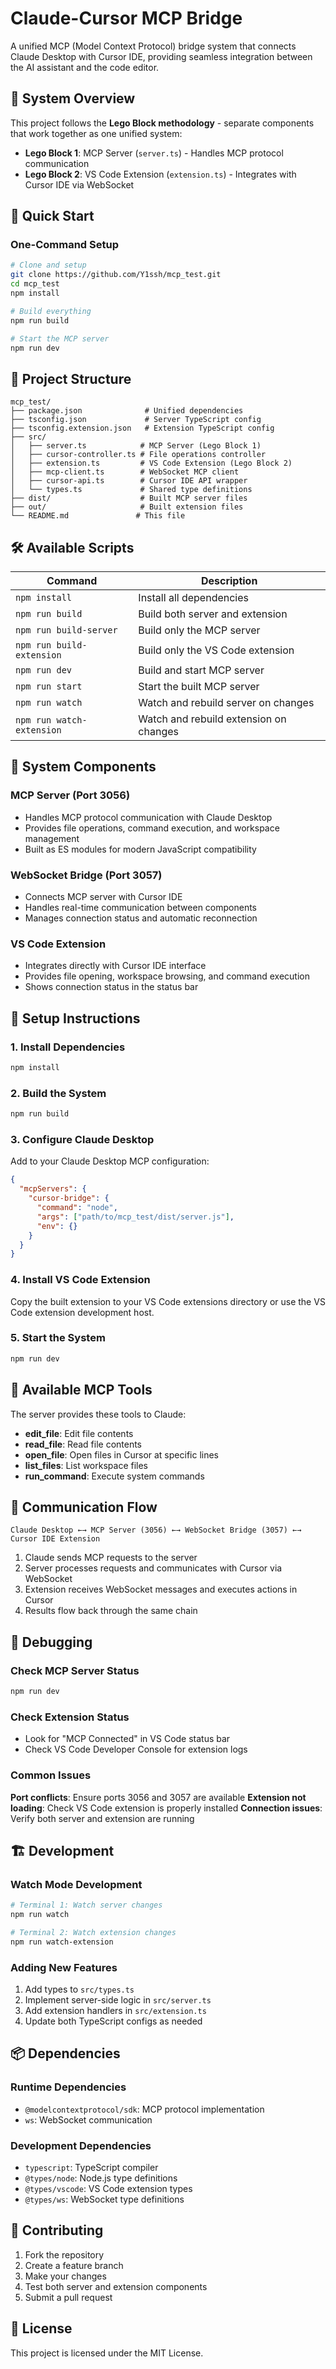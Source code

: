 # Claude-Cursor MCP Bridge

A unified MCP (Model Context Protocol) bridge system that connects Claude Desktop with Cursor IDE, providing seamless integration between the AI assistant and the code editor.

## 🎯 System Overview

This project follows the **Lego Block methodology** - separate components that work together as one unified system:

- **Lego Block 1**: MCP Server (`server.ts`) - Handles MCP protocol communication
- **Lego Block 2**: VS Code Extension (`extension.ts`) - Integrates with Cursor IDE via WebSocket

## 🚀 Quick Start

### One-Command Setup

```bash
# Clone and setup
git clone https://github.com/Y1ssh/mcp_test.git
cd mcp_test
npm install

# Build everything
npm run build

# Start the MCP server
npm run dev
```

## 📁 Project Structure

```
mcp_test/
├── package.json              # Unified dependencies
├── tsconfig.json             # Server TypeScript config
├── tsconfig.extension.json   # Extension TypeScript config
├── src/
│   ├── server.ts            # MCP Server (Lego Block 1)
│   ├── cursor-controller.ts # File operations controller
│   ├── extension.ts         # VS Code Extension (Lego Block 2)
│   ├── mcp-client.ts        # WebSocket MCP client
│   ├── cursor-api.ts        # Cursor IDE API wrapper
│   └── types.ts             # Shared type definitions
├── dist/                    # Built MCP server files
├── out/                     # Built extension files
└── README.md               # This file
```

## 🛠 Available Scripts

| Command | Description |
|---------|-------------|
| `npm install` | Install all dependencies |
| `npm run build` | Build both server and extension |
| `npm run build-server` | Build only the MCP server |
| `npm run build-extension` | Build only the VS Code extension |
| `npm run dev` | Build and start MCP server |
| `npm run start` | Start the built MCP server |
| `npm run watch` | Watch and rebuild server on changes |
| `npm run watch-extension` | Watch and rebuild extension on changes |

## 🔧 System Components

### MCP Server (Port 3056)
- Handles MCP protocol communication with Claude Desktop
- Provides file operations, command execution, and workspace management
- Built as ES modules for modern JavaScript compatibility

### WebSocket Bridge (Port 3057)
- Connects MCP server with Cursor IDE
- Handles real-time communication between components
- Manages connection status and automatic reconnection

### VS Code Extension
- Integrates directly with Cursor IDE interface
- Provides file opening, workspace browsing, and command execution
- Shows connection status in the status bar

## 🚀 Setup Instructions

### 1. Install Dependencies
```bash
npm install
```

### 2. Build the System
```bash
npm run build
```

### 3. Configure Claude Desktop

Add to your Claude Desktop MCP configuration:
```json
{
  "mcpServers": {
    "cursor-bridge": {
      "command": "node",
      "args": ["path/to/mcp_test/dist/server.js"],
      "env": {}
    }
  }
}
```

### 4. Install VS Code Extension

Copy the built extension to your VS Code extensions directory or use the VS Code extension development host.

### 5. Start the System

```bash
npm run dev
```

## 🔌 Available MCP Tools

The server provides these tools to Claude:

- **edit_file**: Edit file contents
- **read_file**: Read file contents  
- **open_file**: Open files in Cursor at specific lines
- **list_files**: List workspace files
- **run_command**: Execute system commands

## 🔄 Communication Flow

```
Claude Desktop ←→ MCP Server (3056) ←→ WebSocket Bridge (3057) ←→ Cursor IDE Extension
```

1. Claude sends MCP requests to the server
2. Server processes requests and communicates with Cursor via WebSocket
3. Extension receives WebSocket messages and executes actions in Cursor
4. Results flow back through the same chain

## 🐛 Debugging

### Check MCP Server Status
```bash
npm run dev
```

### Check Extension Status
- Look for "MCP Connected" in VS Code status bar
- Check VS Code Developer Console for extension logs

### Common Issues

**Port conflicts**: Ensure ports 3056 and 3057 are available
**Extension not loading**: Check VS Code extension is properly installed
**Connection issues**: Verify both server and extension are running

## 🏗 Development

### Watch Mode Development
```bash
# Terminal 1: Watch server changes
npm run watch

# Terminal 2: Watch extension changes  
npm run watch-extension
```

### Adding New Features

1. Add types to `src/types.ts`
2. Implement server-side logic in `src/server.ts`
3. Add extension handlers in `src/extension.ts`
4. Update both TypeScript configs as needed

## 📦 Dependencies

### Runtime Dependencies
- `@modelcontextprotocol/sdk`: MCP protocol implementation
- `ws`: WebSocket communication

### Development Dependencies
- `typescript`: TypeScript compiler
- `@types/node`: Node.js type definitions
- `@types/vscode`: VS Code extension types
- `@types/ws`: WebSocket type definitions

## 🤝 Contributing

1. Fork the repository
2. Create a feature branch
3. Make your changes
4. Test both server and extension components
5. Submit a pull request

## 📄 License

This project is licensed under the MIT License. 